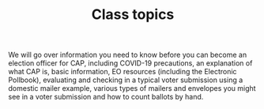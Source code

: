 ﻿---
layout: slide
title: "Class topics"
---

We will go over information you need to know before you can become an election officer for CAP, including COVID-19 precautions, an explanation of what CAP is, basic information, EO resources (including the Electronic Pollbook),  evaluating and checking in a typical voter submission using a domestic mailer example, various types of mailers and envelopes you might see in a voter submission and how to count ballots by hand.
